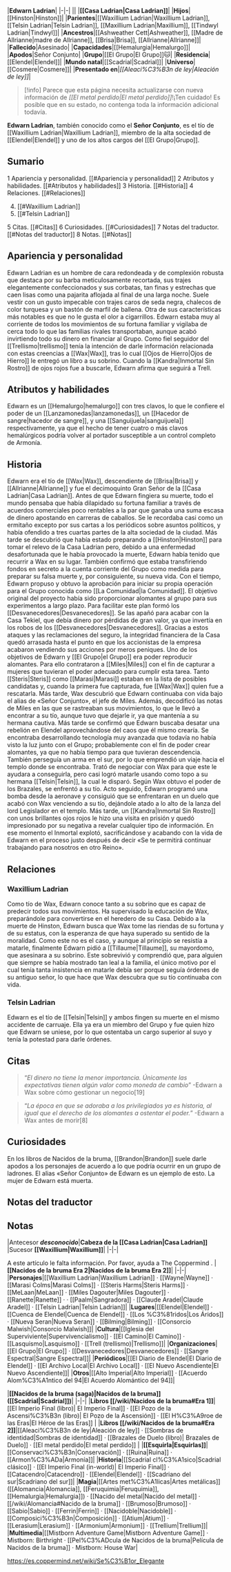 

|**Edwarn Ladrian**|
|-|-|
||
|**[[Casa Ladrian\|Casa Ladrian]]**|
|**Hijos**|[[Hinston\|Hinston]]|
|**Parientes**|[[Waxillium Ladrian\|Waxillium Ladrian]], [[Telsin Ladrian\|Telsin Ladrian]], [[Maxillium Ladrian\|Maxillium]], [[Tindwyl Ladrian\|Tindwyl]]|
|**Ancestros**|[[Ashweather Cett\|Ashweather]], [[Madre de Allrianne\|madre de Allrianne]], [[Brisa\|Brisa]], [[Allrianne\|Allrianne]]|
|**Fallecido**|Asesinado|
|**Capacidades**|[[Hemalurgia\|Hemalurgo]]|
|**Apodos**|Señor Conjunto|
|**Grupo**|[[El Grupo\|El Grupo]]🐱︎|
|**Residencia**|[[Elendel\|Elendel]]|
|**Mundo natal**|[[Scadrial\|Scadrial]]|
|**Universo**|[[Cosmere\|Cosmere]]|
|**Presentado en**|*[[Aleaci%C3%B3n de ley\|Aleación de ley]]*|

> [!info] Parece que esta página necesita actualizarse con nueva información de *[[El metal perdido\|El metal perdido]]*!¡Ten cuidado! Es posible que en su estado, no contenga toda la información adicional todavía.

**Edwarn Ladrian**, también conocido como el **Señor Conjunto**, es el tío de [[Waxillium Ladrian\|Waxillium Ladrian]], miembro de la alta sociedad de [[Elendel\|Elendel]] y uno de los altos cargos del [[El Grupo\|Grupo]].

## Sumario

1 Apariencia y personalidad. [[#Apariencia y personalidad]] 
2 Atributos y habilidades. [[#Atributos y habilidades]] 
3 Historia. [[#Historia]] 
4 Relaciones. [[#Relaciones]] 

4. [[#Waxillium Ladrian]] 
4. [[#Telsin Ladrian]] 


5 Citas. [[#Citas]] 
6 Curiosidades. [[#Curiosidades]] 
7 Notas del traductor. [[#Notas del traductor]] 
8 Notas. [[#Notas]] 


## Apariencia y personalidad
 
Edwarn Ladrian es un hombre de cara redondeada y de complexión robusta que destaca por su barba meticulosamente recortada, sus trajes elegantemente confeccionados y sus corbatas, tan finas y estrechas que caen lisas como una pajarita aflojada al final de una larga noche.
Suele vestir con un gusto impecable con trajes caros de seda negra, chalecos de color turquesa y un bastón de marfil de ballena. Otra de sus características más notables es que no le gusta el olor a cigarrillos. Edwarn estaba muy al corriente de todos los movimientos de su fortuna familiar y vigilaba de cerca todo lo que las familias rivales transportaban, aunque acabó invirtiendo todo su dinero en financiar al Grupo.
Como fiel seguidor del [[Trellismo\|trellismo]] tenía la intención de darle información relacionada con estas creencias a [[Wax\|Wax]], tras lo cual [[Ojos de Hierro\|Ojos de Hierro]] le entregó un libro a su sobrino. Cuando la [[Kandra\|Inmortal Sin Rostro]] de ojos rojos fue a buscarle, Edwarn afirma que seguirá a Trell.

## Atributos y habilidades
Edwarn es un [[Hemalurgo\|hemalurgo]] con tres clavos, lo que le confiere el poder de un [[Lanzamonedas\|lanzamonedas]], un [[Hacedor de sangre\|hacedor de sangre]], y una [[Sanguijuela\|sanguijuela]] respectivamente, ya que el hecho de tener cuatro o más clavos hemalúrgicos podría volver al portador susceptible a un control completo de Armonía.


## Historia
 
Edwarn era el tío de [[Wax\|Wax]], descendiente de [[Brisa\|Brisa]] y [[Allrianne\|Allrianne]] y fue el decimoquinto Gran Señor de la [[Casa Ladrian\|Casa Ladrian]].
Antes de que Edwarn fingiera su muerte, todo el mundo pensaba que había dilapidado su fortuna familiar a través de acuerdos comerciales poco rentables a la par que ganaba una suma escasa de dinero apostando en carreras de caballos. Se le recordaba casi como un ermitaño excepto por sus cartas a los periódicos sobre asuntos políticos, y había ofendido a tres cuartas partes de la alta sociedad de la ciudad.
Más tarde se descubrió que había estado preparando a [[Hinston\|Hinston]] para tomar el relevo de la Casa Ladrian pero, debido a una enfermedad desafortunada que le había provocado la muerte, Edwarn había tenido que recurrir a Wax en su lugar. También confirmó que estaba transfiriendo fondos en secreto a la cuenta corriente del Grupo como medida para preparar su falsa muerte y, por consiguiente, su nueva vida.
Con el tiempo, Edwarn propuso y obtuvo la aprobación para iniciar su propia operación para el Grupo conocida como [[La Comunidad\|la Comunidad]]. El objetivo original del proyecto había sido proporcionar alomantes al grupo para sus experimentos a largo plazo. Para facilitar este plan formó los [[Desvanecedores\|Desvanecedores]].
Se las apañó para acabar con la Casa Tekiel, que debía dinero por pérdidas de gran valor, ya que invertía en los robos de los [[Desvanecedores\|Desvanecedores]]. Gracias a estos ataques y las reclamaciones del seguro, la integridad financiera de la Casa quedó arrasada hasta el punto en que los accionistas de la empresa acabaron vendiendo sus acciones por meros peniques.
Uno de los objetivos de Edwarn y [[El Grupo\|el Grupo]] era poder reproducir alomantes. Para ello contrataron a [[Miles\|Miles]] con el fin de capturar a mujeres que tuvieran el poder adecuado para cumplir esta tarea. Tanto [[Steris\|Steris]] como [[Marasi\|Marasi]] estaban en la lista de posibles candidatas y, cuando la primera fue capturada, fue [[Wax\|Wax]] quien fue a rescatarla.
Más tarde, Wax descubrió que Edwarn continuaba con vida bajo el alias de «Señor Conjunto», el jefe de Miles. Además, decodificó las notas de Miles en las que se rastreaban sus movimientos, lo que le llevó a encontrar a su tío, aunque tuvo que dejarle ir, ya que mantenía a su hermana cautiva.
Más tarde se confirmó que Edwarn buscaba desatar una rebelión en Elendel aprovechándose del caos que él mismo crearía. Se encontraba desarrollando tecnología muy avanzada que todavía no había visto la luz junto con el Grupo; probablemente con el fin de poder crear alomantes, ya que no había tiempo para que tuvieran descendencia.
También perseguía un arma en el sur, por lo que emprendió un viaje hacia el templo donde se encontraba. Trató de negociar con Wax para que este le ayudara a conseguirla, pero casi logró matarle usando como topo a su hermana [[Telsin\|Telsin]], la cual le disparó.
Según Wax obtuvo el poder de los Brazales, se enfrentó a su tío. Acto seguido, Edwarn programó una bomba desde la aeronave y consiguió que se enfrentaran en un duelo que acabó con Wax venciendo a su tío, dejándole atado a lo alto de la lanza del lord Legislador en el templo.
Más tarde, un [[Kandra\|Inmortal Sin Rostro]] con unos brillantes ojos rojos le hizo una visita en prisión y quedó impresionado por su negativa a revelar cualquier tipo de información. En ese momento el Inmortal explotó, sacrificándose y acabando con la vida de Edwarn en el proceso justo después de decir «Se te permitirá continuar trabajando para nosotros en otro Reino».

## Relaciones
### Waxillium Ladrian
Como tío de Wax, Edwarn conoce tanto a su sobrino que es capaz de predecir todos sus movimientos. Ha supervisado la educación de Wax, preparándole para convertirse en el heredero de su Casa.
Debido a la muerte de Hinston, Edwarn busca que Wax tome las riendas de su fortuna y de su estatus, con la esperanza de que haya superado su sentido de la moralidad.
Como este no es el caso, y aunque al principio se resistía a matarle, finalmente Edwarn pidió a [[Tillaume\|Tillaume]], su mayordomo, que asesinara a su sobrino. Este sobrevivió y comprendió que, para alguien que siempre se había mostrado tan leal a la familia, el único motivo por el cual tenía tanta insistencia en matarle debía ser porque seguía órdenes de su antiguo señor, lo que hace que Wax descubra que su tío continuaba con vida.

### Telsin Ladrian
Edwarn es el tío de [[Telsin\|Telsin]] y ambos fingen su muerte en el mismo accidente de carruaje. Ella ya era un miembro del Grupo y fue quien hizo que Edwarn se uniese, por lo que ostentaba un cargo superior al suyo y tenía la potestad para darle órdenes.

## Citas
>“*El dinero no tiene la menor importancia. Únicamente las expectativas tienen algún valor como moneda de cambio*”
\-Edwarn a Wax sobre cómo gestionar un negocio[19]


>“*La época en que se adoraba a los privilegiados ya es historia, al igual que el derecho de los alomantes a ostentar el poder.*”
\-Edwarn a Wax antes de morir[8]


## Curiosidades
En los libros de Nacidos de la bruma, [[Brandon\|Brandon]] suele darle apodos a los personajes de acuerdo a lo que podría ocurrir en un grupo de ladrones. El alias «Señor Conjunto» de Edwarn es un ejemplo de esto.
La mujer de Edwarn está muerta.
## Notas del traductor

## Notas
|Antecesor  ***desconocido***|**Cabeza de la [[Casa Ladrian\|Casa Ladrian]]** |Sucesor  **[[Waxillium\|Waxillium]]**|
|-|-|


A este artículo le falta información. Por favor, ayuda a The Coppermind .
|**[[Nacidos de la bruma Era 2\|Nacidos de la bruma Era 2]]**|
|-|-|
|**Personajes**|[[Waxillium Ladrian\|Waxillium Ladrian]] · [[Wayne\|Wayne]] · [[Marasi Colms\|Marasi Colms]] · [[Steris Harms\|Steris Harms]] · [[MeLaan\|MeLaan]] · [[Miles Dagouter\|Miles Dagouter]] · [[Ranette\|Ranette]] ·  · [[Paalm\|Sangradora]] · [[Claude Aradel\|Claude Aradel]] · [[Telsin Ladrian\|Telsin Ladrian]]|
|**Lugares**|[[Elendel\|Elendel]] · [[Cuenca de Elendel\|Cuenca de Elendel]] · [[Los %C3%81ridos\|Los Áridos]] · [[Nueva Seran\|Nueva Seran]] · [[Bilming\|Bilming]] · [[Consorcio Malwish\|Consorcio Malwish]]|
|**Cultura**|[[Iglesia del Superviviente\|Supervivencialismo]] · [[El Camino\|El Camino]] · [[Lasquismo\|Lasquismo]] · [[Trell (trellismo)\|Trellismo]]|
|**Organizaciones**|[[El Grupo\|El Grupo]] · [[Desvanecedores\|Desvanecedores]] · [[Sangre Espectral\|Sangre Espectral]]|
|**Periódicos**|[[El Diario de Elendel\|El Diario de Elendel]] · [[El Archivo Local\|El Archivo Local]] · [[El Nuevo Ascendiente\|El Nuevo Ascendiente]]|
|**Otros**|[[Alto Imperial\|Alto Imperial]] · [[Acuerdo Alom%C3%A1ntico del 94\|El Acuerdo Alomántico del 94]]|

|**[[Nacidos de la bruma (saga)\|Nacidos de la bruma]] ([[Scadrial\|Scadrial]])**|
|-|-|
|**Libros [[/wiki/Nacidos de la bruma#Era 1]]**|[[El Imperio Final (libro)\| El Imperio Final]] · [[El Pozo de la Ascensi%C3%B3n (libro)\| El Pozo de la Ascensión]] · [[El H%C3%A9roe de las Eras\|El Héroe de las Eras]] |
|**Libros [[/wiki/Nacidos de la bruma#Era 2]]**|[[Aleaci%C3%B3n de ley\|Aleación de ley]] · [[Sombras de identidad\|Sombras de identidad]] · [[Brazales de Duelo (libro)\| Brazales de Duelo]] · [[El metal perdido\|El metal perdido]]  |
|**[[Esquirla\|Esquirlas]]**|[[Conservaci%C3%B3n\|Conservación]] · [[Ruina\|Ruina]] · [[Armon%C3%ADa\|Armonía]]|
|**Historia**|[[Scadrial cl%C3%A1sico\|Scadrial clásico]] · [[El Imperio Final (in-world)\| El Imperio Final]] · [[Catacendro\|Catacendro]] · [[Elendel\|Elendel]] · [[Scadriano del sur\|Scadriano del sur]]|
|**Magia**|[[Artes met%C3%A1licas\|Artes metálicas]] ([[Alomancia\|Alomancia]], [[Feruquimia\|Feruquimia]], [[Hemalurgia\|Hemalurgia]]) · [[Nacido del metal\|Nacido del metal]] · [[/wiki/Alomancia#Nacido de la bruma]] · [[Brumoso\|Brumoso]] · [[Sabio\|Sabio]] · [[Ferrin\|Ferrin]] · [[Nacidoble\|Nacidoble]] · [[Composici%C3%B3n\|Composición]] · [[Atium\|Atium]] · [[Lerasium\|Lerasium]] · [[Armonium\|Armonium]] · [[Trellium\|Trellium]]|
|**Multimedia**|[[Mistborn Adventure Game\|Mistborn Adventure Game‎‎]] · Mistborn: Birthright · [[Pel%C3%ADcula de Nacidos de la bruma\|Película de Nacidos de la bruma]] · Mistborn: House War|



https://es.coppermind.net/wiki/Se%C3%B1or_Elegante